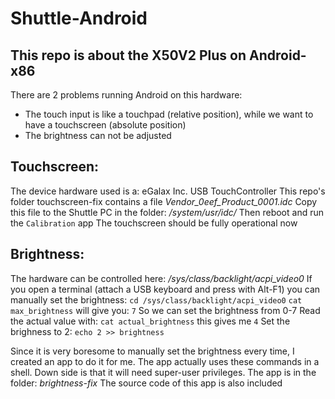 # Shuttle-Android

## This repo is about the X50V2 Plus on Android-x86  
  
There are 2 problems running Android on this hardware:
- The touch input is like a touchpad (relative position), while we want to have a touchscreen (absolute position)
- The brightness can not be adjusted
  
    
  
## Touchscreen:  
The device hardware used is a: eGalax Inc. USB TouchController
This repo's folder touchscreen-fix contains a file *Vendor_0eef_Product_0001.idc*
Copy this file to the Shuttle PC in the folder: */system/usr/idc/*
Then reboot and run  the `Calibration` app
The touchscreen should be fully operational now
  
  
## Brightness:
The hardware can be controlled here: */sys/class/backlight/acpi_video0*
If you open a terminal (attach a USB keyboard and press with Alt-F1) you can manually set the brightness:
  `cd /sys/class/backlight/acpi_video0`
  `cat max_brightness` will give you: `7`
So we can set the brightness from 0-7
Read the actual value with:
  `cat actual_brightness` this gives me `4`
Set the brighness to 2:
  `echo 2 >> brightness`
  
  Since it is very boresome to manually set the brightness every time, I created an app to do it for me. The app actually uses these commands in a shell. Down side is that it will need super-user privileges.
  The app is in the folder: *brightness-fix*
  The source code of this app is also included
